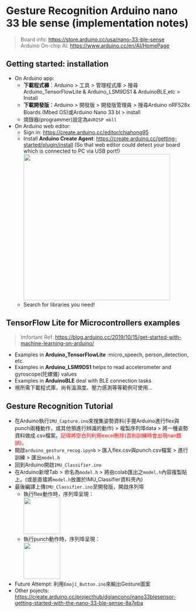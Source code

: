 # Gesture Recognition Arduino nano 33 ble sense (implementation notes)
<!-- Create Date: 2021/03/17 -->
> Board info: https://store.arduino.cc/usa/nano-33-ble-sense  
> Arduino On-chip AI: https://www.arduino.cc/en/AI/HomePage

## Getting started: installation 
* On Arduino app:
    * **下載程式褲**：Arduino > 工具 > 管理程式庫 > 搜尋Arduino_TensorFlowLite & Arduino_LSM9DS1 & ArduinoBLE,etc > Install
    * **下載開發版**：Arduino > 開發版 > 開發版管理員 > 搜尋Arduino nRF528x Boards (Mbed OS)或Arduino Nano 33 bl > install
    * 燒錄器(programmer)設定為`AVRISP mkll`
* On Arduino web editor:
    * Sign in: https://create.arduino.cc/editor/chiahong95
    * Install **Arduino Create Agent**: https://create.arduino.cc/getting-started/plugin/install (So that web editor could detect your board which is connected to PC via USB port!)<img src="https://i.imgur.com/fWfQ0LV.png" height="400" />
    * Search for libraries you need!

## TensorFlow Lite for Microcontrollers examples
> Imfortant Ref: https://blog.arduino.cc/2019/10/15/get-started-with-machine-learning-on-arduino/ 
* Examples in **Arduino_TensorFlowLite** :micro_speech, person_detection, etc.
* Examples in **Arduino_LSM9DS1** helps to read accelerometer and gyroscope(陀螺儀) values 
* Examples in **ArduinoBLE** deal with BLE connection tasks
* 視所需下載程式庫，尚有溫濕度、壓力感測等等範例可使用... 
## Gesture Recognition Tutorial
<!-- > * Github: https://github.com/arduino/ArduinoTensorFlowLiteTutorials/tree/master/GestureToEmoji
> * Colab: https://colab.research.google.com/github/arduino/ArduinoTensorFlowLiteTutorials/blob/master/GestureToEmoji/arduino_tinyml_workshop.ipynb -->

* 在Arduino執行`IMU_Capture.ino`來搜集姿勢資料(手握Arduino進行flex與punch兩種動作，或其他預進行辨識的動作) > 複製序列埠data > 將一種姿勢資料做成.csv檔案。<font color="red">記得將空白列利用excel刪除(否則訓練時會出現nan錯誤)。</font>
* 開啟`arduino_gesture_recog.ipynb` > 匯入flex.csv與punch.csv檔案 > 進行訓練 > 匯出`model.h`
* 回到Arduino開啟`IMU_Classifier.ino`
* 在Arduino新增Tab > 命名為`model.h` > 將由colab匯出之`model.h`內容複製貼上。(或是直接將`model.h`放置於IMU_Classifier資料夾內)
* 最後編譯上傳`IMU_Classifier.ino`至開發版，開啟序列埠
   * 執行flex動作時，序列埠呈現：  
      <img src="https://i.imgur.com/u9mqD9H.png" height="100" />
   * 執行punch動作時，序列埠呈現：  
      <img src="https://i.imgur.com/c01DntD.png" height="100" />
* Future Attempt: 利用`Emoji_Button.ino`來輸出Gesture圖案
* Other pojects: https://create.arduino.cc/projecthub/dgiancono/nano33blesensor-getting-started-with-the-nano-33-ble-sense-8a7eba

<!-- # <font color="lighblue">To be Continued...</font> -->



